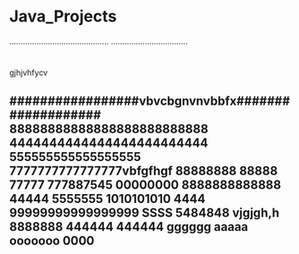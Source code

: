 # Java_Projects
............................................
..................................
#
gjhjvhfycv

#################vbvcbgnvnvbbfx###################
88888888888888888888888888
4444444444444444444444444
555555555555555555
7777777777777777vbfgfhgf
88888888
88888
77777
777887545
00000000
8888888888888
44444
5555555
1010101010
4444
99999999999999999
SSSS
5484848
vjgjgh,h
8888888
444444
444444
gggggg
aaaaa
ooooooo
0000
----------------------
